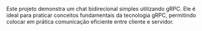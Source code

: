 Este projeto demonstra um chat bidirecional simples utilizando gRPC. Ele é ideal para praticar conceitos fundamentais da tecnologia gRPC, permitindo colocar em prática comunicação eficiente entre cliente e servidor.
